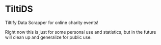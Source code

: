 # TiltiDS

Tiltify Data Scrapper for online charity events!

Right now this is just for some personal use and statistics,
but in the future will clean up and generalize for public use.
